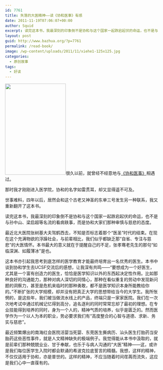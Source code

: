 ```yaml
---
id: 7761
title: 失落的大医精神——读《协和医事》有感
date: 2011-11-19T07:06:07+00:00
author: Squid
excerpt: 读完这本书，我最深刻的印象倒不是协和与这个国家一起跌宕起伏的命运，也不是与孙中山、梁启超等名流的看病轶事，而是协和大家们那种审慎与慈悲的态度。
layout: post
guid: http://www.bazhua.org/?p=7761
permalink: /read-book/
image: /wp-content/uploads/2011/11/xiehe1-125x125.jpg
categories:
  - 原创故事
tags:
  - 好读
---
```

[<img class="alignright size-full wp-image-7763" style="border-style: initial; border-color: initial;" title="xiehe" src="/wp-content/uploads/2011/11/xiehe1.jpg" alt="" width="200" height="300" srcset="/wp-content/uploads/2011/11/xiehe1.jpg 200w, /wp-content/uploads/2011/11/xiehe1-100x150.jpg 100w" sizes="(max-width: 200px) 100vw, 200px" />](/wp-content/uploads/2011/11/xiehe1.jpg)很久以前，就曾经不经意地与<a href="http://book.douban.com/subject/2280312/" target="_blank">《协和医事》</a>相遇过。

那时我才刚刚进入医学院，协和的名字如雷贯耳，却又显得遥不可及。

世事难料，四年以后，居然会和这个古老又神圣的东单三号发生另一种联系，我又重新翻开了这本书。

读完这本书，我最深刻的印象倒不是协和与这个国家一起跌宕起伏的命运，也不是与孙中山、梁启超等名流的看病轶事，而是协和大家们那种审慎与慈悲的态度。

最近北大医院张树基大夫驾鹤西去，不知是否标志着那个“医圣”时代的结束。在现在这个充满物欲的浮躁社会，与前辈相比，我们似乎都缺乏那“自省、专注与慈悲”的大医情怀。本书最大的意义就在于提醒自己的不足，张孝骞老先生的那句“如临深渊、如履薄冰”是也。

这本书亦引起我思考到底怎样的医学教育才能最终培育出一名优秀的医生。本书中谈到协和学生去UCSF交流后的感想，让我深有共鸣——“要想成为一个好医生，尤其是一个富有创造力的医生，恰恰是医学知识以外的东西起决定性作用。比如那种良好的沟通能力，那种对病人深切的同情心，那种在看似重复的劳动中发现新问题的洞察力，甚至是危机来临时的那种勇敢，都不是医学知识本身所能教给你的。”不断扩张的大学规模，却并没有把真正大学的思想带给当今的大学生。我所怅惘的，是这些年，我们被当做流水线上的产品，终端只是一家家医院。我们在一次次地考试中通过机械记忆得到高分，追名逐利的同时常常忘却了最初的理想。在专业技能得到培养的同时，身为一个人的，精神气质的培养，似乎是匮乏的。然而医学作为一个以人为本的职业，势必要求我们有“高度整合的心智与道德、求新、务实与慈悲”。

最近频繁爆出的南海红会医院活婴当死婴、东莞医生撕病历、汕头医生打胎药当安胎药这些恶性事件，就是人文精神缺失的极端例子。我觉得能从本书中汲取的，就是前辈们那种兢兢业业、甘于奉献，也乐于与病人沟通的“大医”精神——这，或许是我们每位医学生入院时都会默诵的希波克拉底誓言的精髓。我想，这样的精神，不仅仅适用于协和，亦是普世的。这样的精神，不应当随着时间荏苒而流失，这应是我们心中一直葆有的。
